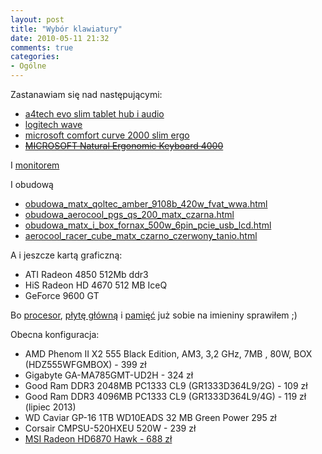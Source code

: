 ```yaml
---
layout: post
title: "Wybór klawiatury"
date: 2010-05-11 21:32
comments: true
categories:
- Ogólne
---
```

<p>Zastanawiam się nad następującymi:</p>
<p></p>
<p></p>
<ul>
<li><a href="http://www.agito.pl/klawiatury/a4-tech-klawiatura-evo-slim-tablet.0.32613.html">a4tech evo slim tablet hub i audio</a></li>
<li><a href="http://www.ceneo.pl/953431">logitech wave</a></li>
<li><a href="http://www.microsoft.com/hardware/mouseandkeyboard/productdetails.aspx?pid=040">microsoft comfort curve 2000 slim ergo</a></li>
<li><del><a href="http://www.microsoft.com/hardware/mouseandkeyboard/productdetails.aspx?pid=043">MICROSOFT Natural Ergonomic Keyboard 4000</a></del></li>
</ul>
<p></p>
<p></p>
<p>I <a href="http://www.ceneo.pl/ProductsComparison.aspx?categoryId=440&amp;productId=2746263&amp;productId=3666142&amp;productId=2649925">monitorem</a></p>
<p></p>
<p>I obudową</p>
<p></p>
<p></p>
<ul>
<li><a href="http://allegro.pl/item1099589923_obudowa_matx_qoltec_amber_9108b_420w_fvat_wwa.html">obudowa_matx_qoltec_amber_9108b_420w_fvat_wwa.html</a></li>
<li><a href="http://allegro.pl/item1098785748_obudowa_aerocool_pgs_qs_200_matx_czarna.html">obudowa_aerocool_pgs_qs_200_matx_czarna.html</a></li>
<li><a href="http://allegro.pl/item1099047254_obudowa_matx_i_box_fornax_500w_6pin_pcie_usb_lcd.html">obudowa_matx_i_box_fornax_500w_6pin_pcie_usb_lcd.html</a></li>
<li><a href="http://allegro.pl/item1101505013_aerocool_racer_cube_matx_czarno_czerwony_tanio.html">aerocool_racer_cube_matx_czarno_czerwony_tanio.html</a></li>
</ul>
<p></p>
<p>A i jeszcze kartą graficzną:</p>
<p></p>
<p></p>
<ul>
<li>ATI Radeon 4850 512Mb ddr3</li>
<li>HiS Radeon HD 4670 512 MB IceQ</li>
<li>GeForce 9600 GT</li>
</ul>
<p></p>
<p>Bo <a href="http://www.morele.net/procesor-amd-phenom-ii-x2-555-black-edition-am3-3-2-ghz-7mb-80w-box-hdz555wfgmbox-302620/">procesor</a>, <a href="http://www.morele.net/plyta-glowna-gigabyte-ga-ma785gmt-ud2h-243661/">płytę główną</a> i <a href="http://www.morele.net/pamiec-good-ram-ddr3-2048mb-pc1333-cl9-gr1333d364l9-2g-244558/">pamięć</a> już sobie na imieniny sprawiłem ;)</p>
<p>Obecna konfiguracja:</p>
<p></p>
<ul>
<li>AMD Phenom II X2 555 Black Edition, AM3, 3,2 GHz, 7MB , 80W, BOX (HDZ555WFGMBOX) - 399 zł</li>
<li>Gigabyte GA-MA785GMT-UD2H - 324 zł</li>
<li>Good Ram DDR3 2048MB PC1333 CL9 (GR1333D364L9/2G) - 109 zł</li>
<li>Good Ram DDR3 4096MB PC1333 CL9 (GR1333D364L9/4G) - 119 zł (lipiec 2013)</li>
<li>WD Caviar GP-16 1TB WD10EADS 32 MB Green Power 295 zł</li>
<li>Corsair CMPSU-520HXEU 520W - 239 zł</li>
<li><a href="http://www.ceneo.pl/10967184">MSI Radeon HD6870 Hawk - 688 zł</a></li>
</ul>
<p></p>
		